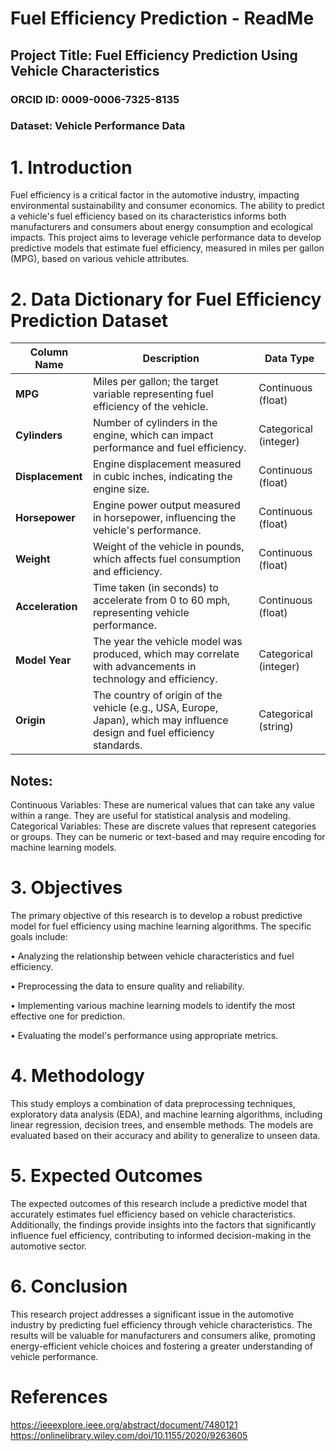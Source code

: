 
# Fuel Efficiency Prediction - ReadMe

## Project Title: Fuel Efficiency Prediction Using Vehicle Characteristics

### ORCID ID: 0009-0006-7325-8135

### Dataset: Vehicle Performance Data


# 1. Introduction
Fuel efficiency is a critical factor in the automotive industry, impacting environmental sustainability and consumer economics. The ability to predict a vehicle's fuel efficiency based on its characteristics informs both manufacturers and consumers about energy consumption and ecological impacts. This project aims to leverage vehicle performance data to develop predictive models that estimate fuel efficiency, measured in miles per gallon (MPG), based on various vehicle attributes.

# 2. Data Dictionary for Fuel Efficiency Prediction Dataset

| **Column Name**  | **Description**                                                                 | **Data Type**       |
|-------------------|---------------------------------------------------------------------------------|----------------------|
| **MPG**           | Miles per gallon; the target variable representing fuel efficiency of the vehicle. | Continuous (float)   |
| **Cylinders**     | Number of cylinders in the engine, which can impact performance and fuel efficiency.  | Categorical (integer) |
| **Displacement**  | Engine displacement measured in cubic inches, indicating the engine size.        | Continuous (float)   |
| **Horsepower**    | Engine power output measured in horsepower, influencing the vehicle's performance. | Continuous (float)   |
| **Weight**        | Weight of the vehicle in pounds, which affects fuel consumption and efficiency.   | Continuous (float)   |
| **Acceleration**  | Time taken (in seconds) to accelerate from 0 to 60 mph, representing vehicle performance. | Continuous (float)   |
| **Model Year**    | The year the vehicle model was produced, which may correlate with advancements in technology and efficiency. | Categorical (integer) |
| **Origin**        | The country of origin of the vehicle (e.g., USA, Europe, Japan), which may influence design and fuel efficiency standards. | Categorical (string)  |


## Notes:
Continuous Variables: These are numerical values that can take any value within a range. They are useful for statistical analysis and modeling.
Categorical Variables: These are discrete values that represent categories or groups. They can be numeric or text-based and may require encoding for machine learning models.

# 3. Objectives
The primary objective of this research is to develop a robust predictive model for fuel efficiency using machine learning algorithms. The specific goals include:

•	Analyzing the relationship between vehicle characteristics and fuel efficiency.

•	Preprocessing the data to ensure quality and reliability.

•	Implementing various machine learning models to identify the most effective one for prediction.

•	Evaluating the model's performance using appropriate metrics.


# 4. Methodology
This study employs a combination of data preprocessing techniques, exploratory data analysis (EDA), and machine learning algorithms, including linear regression, decision trees, and ensemble methods. The models are evaluated based on their accuracy and ability to generalize to unseen data.

# 5. Expected Outcomes
The expected outcomes of this research include a predictive model that accurately estimates fuel efficiency based on vehicle characteristics. Additionally, the findings provide insights into the factors that significantly influence fuel efficiency, contributing to informed decision-making in the automotive sector.

# 6. Conclusion
This research project addresses a significant issue in the automotive industry by predicting fuel efficiency through vehicle characteristics. The results will be valuable for manufacturers and consumers alike, promoting energy-efficient vehicle choices and fostering a greater understanding of vehicle performance.

# References

https://ieeexplore.ieee.org/abstract/document/7480121
https://onlinelibrary.wiley.com/doi/10.1155/2020/9263605
